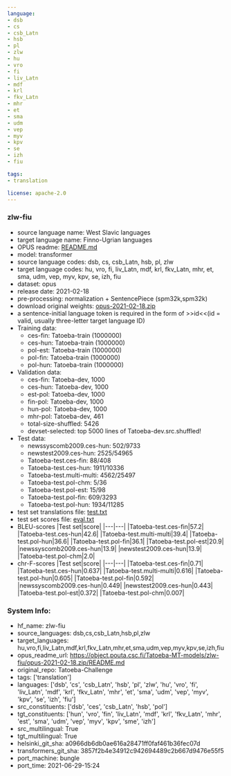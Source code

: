```yaml
---
language:
- dsb
- cs
- csb_Latn
- hsb
- pl
- zlw
- hu
- vro
- fi
- liv_Latn
- mdf
- krl
- fkv_Latn
- mhr
- et
- sma
- udm
- vep
- myv
- kpv
- se
- izh
- fiu

tags:
- translation

license: apache-2.0
---
```

### zlw-fiu
* source language name: West Slavic languages
* target language name: Finno-Ugrian languages
* OPUS readme: [README.md](https://object.pouta.csc.fi/Tatoeba-MT-models/zlw-fiu/README.md)
* model: transformer
* source language codes: dsb, cs, csb_Latn, hsb, pl, zlw
* target language codes: hu, vro, fi, liv_Latn, mdf, krl, fkv_Latn, mhr, et, sma, udm, vep, myv, kpv, se, izh, fiu
* dataset: opus 
* release date: 2021-02-18
* pre-processing: normalization + SentencePiece (spm32k,spm32k)
* download original weights: [opus-2021-02-18.zip](https://object.pouta.csc.fi/Tatoeba-MT-models/zlw-fiu/opus-2021-02-18.zip/zlw-fiu/opus-2021-02-18.zip)
* a sentence-initial language token is required in the form of >>id<<(id = valid, usually three-letter target language ID)
* Training data: 
  * ces-fin: Tatoeba-train (1000000)
  * ces-hun: Tatoeba-train (1000000)
  * pol-est: Tatoeba-train (1000000)
  * pol-fin: Tatoeba-train (1000000)
  * pol-hun: Tatoeba-train (1000000)
* Validation data: 
  * ces-fin: Tatoeba-dev, 1000
  * ces-hun: Tatoeba-dev, 1000
  * est-pol: Tatoeba-dev, 1000
  * fin-pol: Tatoeba-dev, 1000
  * hun-pol: Tatoeba-dev, 1000
  * mhr-pol: Tatoeba-dev, 461
  * total-size-shuffled: 5426
  * devset-selected: top 5000  lines of Tatoeba-dev.src.shuffled!
* Test data: 
  * newssyscomb2009.ces-hun: 502/9733
  * newstest2009.ces-hun: 2525/54965
  * Tatoeba-test.ces-fin: 88/408
  * Tatoeba-test.ces-hun: 1911/10336
  * Tatoeba-test.multi-multi: 4562/25497
  * Tatoeba-test.pol-chm: 5/36
  * Tatoeba-test.pol-est: 15/98
  * Tatoeba-test.pol-fin: 609/3293
  * Tatoeba-test.pol-hun: 1934/11285
* test set translations file: [test.txt](https://object.pouta.csc.fi/Tatoeba-MT-models/zlw-fiu/opus-2021-02-18.zip/zlw-fiu/opus-2021-02-18.test.txt)
* test set scores file: [eval.txt](https://object.pouta.csc.fi/Tatoeba-MT-models/zlw-fiu/opus-2021-02-18.zip/zlw-fiu/opus-2021-02-18.eval.txt)
* BLEU-scores
|Test set|score|
|---|---|
|Tatoeba-test.ces-fin|57.2|
|Tatoeba-test.ces-hun|42.6|
|Tatoeba-test.multi-multi|39.4|
|Tatoeba-test.pol-hun|36.6|
|Tatoeba-test.pol-fin|36.1|
|Tatoeba-test.pol-est|20.9|
|newssyscomb2009.ces-hun|13.9|
|newstest2009.ces-hun|13.9|
|Tatoeba-test.pol-chm|2.0|
* chr-F-scores
|Test set|score|
|---|---|
|Tatoeba-test.ces-fin|0.71|
|Tatoeba-test.ces-hun|0.637|
|Tatoeba-test.multi-multi|0.616|
|Tatoeba-test.pol-hun|0.605|
|Tatoeba-test.pol-fin|0.592|
|newssyscomb2009.ces-hun|0.449|
|newstest2009.ces-hun|0.443|
|Tatoeba-test.pol-est|0.372|
|Tatoeba-test.pol-chm|0.007|

### System Info: 
* hf_name: zlw-fiu
* source_languages: dsb,cs,csb_Latn,hsb,pl,zlw
* target_languages: hu,vro,fi,liv_Latn,mdf,krl,fkv_Latn,mhr,et,sma,udm,vep,myv,kpv,se,izh,fiu
* opus_readme_url: https://object.pouta.csc.fi/Tatoeba-MT-models/zlw-fiu/opus-2021-02-18.zip/README.md
* original_repo: Tatoeba-Challenge
* tags: ['translation']
* languages: ['dsb', 'cs', 'csb_Latn', 'hsb', 'pl', 'zlw', 'hu', 'vro', 'fi', 'liv_Latn', 'mdf', 'krl', 'fkv_Latn', 'mhr', 'et', 'sma', 'udm', 'vep', 'myv', 'kpv', 'se', 'izh', 'fiu']
* src_constituents: ['dsb', 'ces', 'csb_Latn', 'hsb', 'pol']
* tgt_constituents: ['hun', 'vro', 'fin', 'liv_Latn', 'mdf', 'krl', 'fkv_Latn', 'mhr', 'est', 'sma', 'udm', 'vep', 'myv', 'kpv', 'sme', 'izh']
* src_multilingual: True
* tgt_multilingual: True
* helsinki_git_sha: a0966db6db0ae616a28471ff0faf461b36fec07d
* transformers_git_sha: 3857f2b4e34912c942694489c2b667d9476e55f5
* port_machine: bungle
* port_time: 2021-06-29-15:24